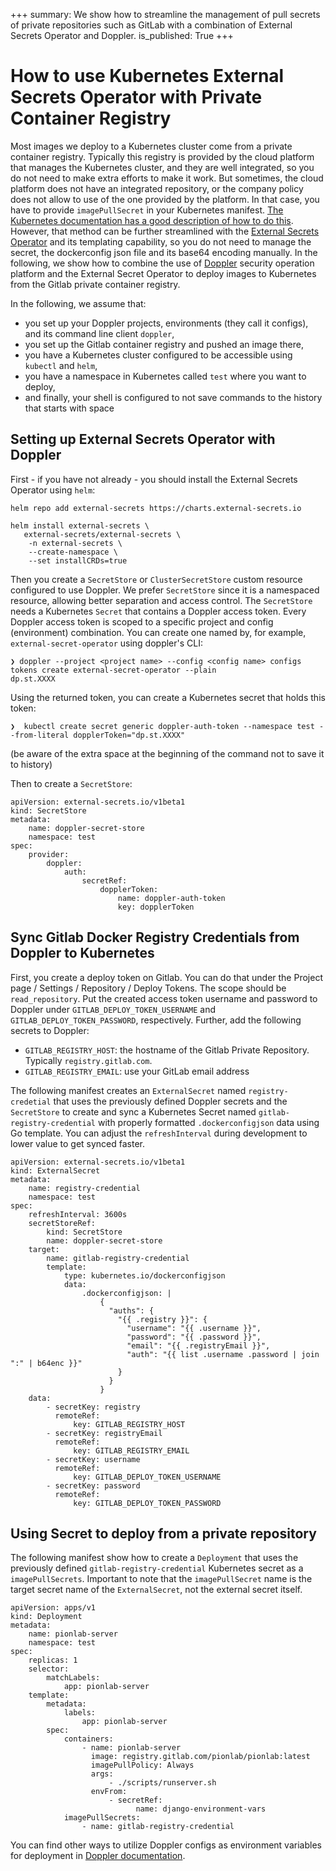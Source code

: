 +++
summary: We show how to streamline the management of pull secrets of private repositories such as GitLab with a combination of External Secrets Operator and Doppler.
is_published: True
+++

# How to use Kubernetes External Secrets Operator with Private Container Registry

Most images we deploy to a Kubernetes cluster come from a private container registry.
Typically this registry is provided by the cloud platform that manages the Kubernetes cluster, and they are well integrated, so
you do not need to make extra efforts to make it work. But sometimes, the cloud platform does not have an integrated repository, or the company policy does not allow to use of the one provided by the platform. In that case, you have to provide
`imagePullSecret` in your Kubernetes manifest. [The Kubernetes documentation has a good description of how to do this](https://kubernetes.io/docs/tasks/configure-pod-container/pull-image-private-registry/). However, that method can be further streamlined
with the [External Secrets Operator](https://external-secrets.io/v0.7.2/) and its templating capability, so you do not need to manage the secret, the dockerconfig json file and its base64 encoding manually. In the following, we show how
to combine the use of [Doppler](https://www.doppler.com/) security operation platform and the External Secret Operator to deploy images to Kubernetes from the Gitlab private container registry.

In the following, we assume that:

-   you set up your Doppler projects, environments (they call it configs), and its command line client `doppler`,
-   you set up the Gitlab container registry and pushed an image there,
-   you have a Kubernetes cluster configured to be accessible using `kubectl` and `helm`,
-   you have a namespace in Kubernetes called `test` where you want to deploy,
-   and finally, your shell is configured to not save commands to the history that starts with space

## Setting up External Secrets Operator with Doppler

First - if you have not already - you should install the External Secrets Operator using `helm`:

```shell
helm repo add external-secrets https://charts.external-secrets.io

helm install external-secrets \
   external-secrets/external-secrets \
    -n external-secrets \
    --create-namespace \
    --set installCRDs=true
```

Then you create a `SecretStore` or `ClusterSecretStore` custom resource configured to use Doppler.
We prefer `SecretStore` since it is a namespaced resource, allowing better separation and access control.
The `SecretStore` needs a Kubernetes `Secret` that contains a Doppler access token. Every Doppler access token is
scoped to a specific project and config (environment) combination. You can create one named by, for example, `external-secret-operator` using doppler's CLI:

```shell
❯ doppler --project <project name> --config <config name> configs tokens create external-secret-operator --plain
dp.st.XXXX
```

Using the returned token, you can create a Kubernetes secret that holds this token:

```shell
❯  kubectl create secret generic doppler-auth-token --namespace test --from-literal dopplerToken="dp.st.XXXX"
```

(be aware of the extra space at the beginning of the command not to save it to history)

Then to create a `SecretStore`:

```yaml, filename=secret-store.yaml
apiVersion: external-secrets.io/v1beta1
kind: SecretStore
metadata:
    name: doppler-secret-store
    namespace: test
spec:
    provider:
        doppler:
            auth:
                secretRef:
                    dopplerToken:
                        name: doppler-auth-token
                        key: dopplerToken
```

## Sync Gitlab Docker Registry Credentials from Doppler to Kubernetes

First, you create a deploy token on Gitlab. You can do that under the Project page / Settings / Repository / Deploy Tokens. The scope should be `read_repository`. Put the created access token username and password to Doppler under `GITLAB_DEPLOY_TOKEN_USERNAME` and `GITLAB_DEPLOY_TOKEN_PASSWORD`, respectively. Further, add the following secrets to Doppler:

-   `GITLAB_REGISTRY_HOST`: the hostname of the Gitlab Private Repository. Typically `registry.gitlab.com`.
-   `GITLAB_REGISTRY_EMAIL`: use your GitLab email address

The following manifest creates an `ExternalSecret` named `registry-credetial` that uses the previously defined Doppler secrets and the `SecretStore` to create and sync a Kubernetes Secret named `gitlab-registry-credential` with properly formatted `.dockerconfigjson` data using Go template. You can adjust the `refreshInterval` during development to lower value to get synced faster.

```yaml, filename=gitlab-pull-secret.yaml
apiVersion: external-secrets.io/v1beta1
kind: ExternalSecret
metadata:
    name: registry-credential
    namespace: test
spec:
    refreshInterval: 3600s
    secretStoreRef:
        kind: SecretStore
        name: doppler-secret-store
    target:
        name: gitlab-registry-credential
        template:
            type: kubernetes.io/dockerconfigjson
            data:
                .dockerconfigjson: |
                    {
                      "auths": {
                        "{{ .registry }}": {
                          "username": "{{ .username }}",
                          "password": "{{ .password }}",
                          "email": "{{ .registryEmail }}",
                          "auth": "{{ list .username .password | join ":" | b64enc }}"
                        }
                      }
                    }
    data:
        - secretKey: registry
          remoteRef:
              key: GITLAB_REGISTRY_HOST
        - secretKey: registryEmail
          remoteRef:
              key: GITLAB_REGISTRY_EMAIL
        - secretKey: username
          remoteRef:
              key: GITLAB_DEPLOY_TOKEN_USERNAME
        - secretKey: password
          remoteRef:
              key: GITLAB_DEPLOY_TOKEN_PASSWORD
```

## Using Secret to deploy from a private repository

The following manifest show how to create a `Deployment` that uses the previously defined `gitlab-registry-credential` Kubernetes secret as a `imagePullSecrets`. Important to note that the `imagePullSecret` name is the target secret name of the `ExternalSecret`, not the external secret itself.

```yaml, filename=deployment.yaml
apiVersion: apps/v1
kind: Deployment
metadata:
    name: pionlab-server
    namespace: test
spec:
    replicas: 1
    selector:
        matchLabels:
            app: pionlab-server
    template:
        metadata:
            labels:
                app: pionlab-server
        spec:
            containers:
                - name: pionlab-server
                  image: registry.gitlab.com/pionlab/pionlab:latest
                  imagePullPolicy: Always
                  args:
                      - ./scripts/runserver.sh
                  envFrom:
                      - secretRef:
                            name: django-environment-vars
            imagePullSecrets:
                - name: gitlab-registry-credential
```

You can find other ways to utilize Doppler configs as environment variables for deployment in [Doppler documentation](https://docs.doppler.com/docs/external-secrets-provider).
